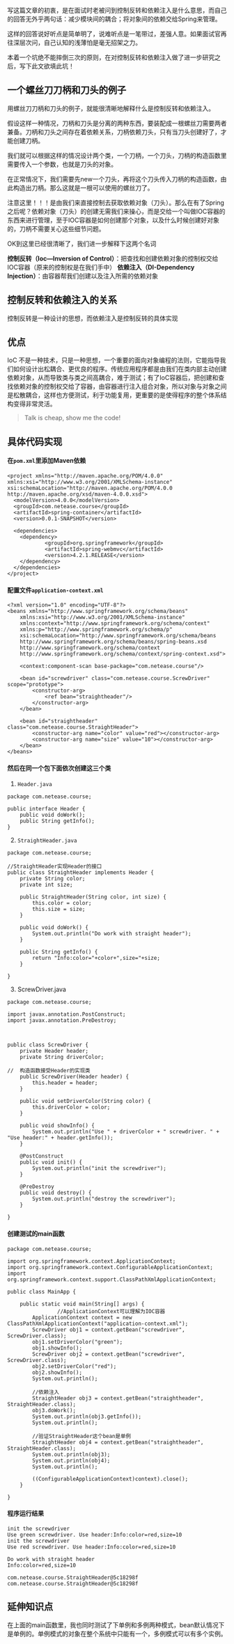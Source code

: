 写这篇文章的初衷，是在面试时老被问到控制反转和依赖注入是什么意思，而自己的回答无外乎两句话：减少模块间的耦合；将对象间的依赖交给Spring来管理。

这样的回答说好听点是简单明了，说难听点是一笔带过，差强人意。如果面试官再往深层次问，自己认知的浅薄怕是毫无招架之力。

本着一个坑绝不能摔倒三次的原则，在对控制反转和依赖注入做了进一步研究之后，写下此文欲填此坑！

## 一个螺丝刀刀柄和刀头的例子
用螺丝刀刀柄和刀头的例子，就能很清晰地解释什么是控制反转和依赖注入。

假设这样一种情况，刀柄和刀头是分离的两种东西，要装配成一根螺丝刀需要两者兼备。刀柄和刀头之间存在着依赖关系，刀柄依赖刀头，只有当刀头创建好了，才能创建刀柄。

我们就可以根据这样的情况设计两个类，一个刀柄，一个刀头，刀柄的构造函数里需要传入一个参数，也就是刀头的对象。

在正常情况下，我们需要先new一个刀头，再将这个刀头传入刀柄的构造函数，由此构造出刀柄。那么这就是一根可以使用的螺丝刀了。

注意这里！！！是由我们来直接控制去获取依赖对象（刀头）。那么在有了Spring之后呢？依赖对象（刀头）的创建无需我们来操心，而是交给一个叫做IOC容器的东西来进行管理，至于IOC容器是如何创建那个对象，以及什么时候创建好对象的，刀柄不需要关心这些细节问题。

OK到这里已经很清晰了，我们进一步解释下这两个名词

**控制反转（Ioc—Inversion of Control）**：把查找和创建依赖对象的控制权交给IOC容器（原来的控制权是在我们手中）
**依赖注入（DI-Dependency Injection）**：由容器帮我们创建以及注入所需的依赖对象

## 控制反转和依赖注入的关系
控制反转是一种设计的思想，而依赖注入是控制反转的具体实现

## 优点
IoC 不是一种技术，只是一种思想，一个重要的面向对象编程的法则，它能指导我们如何设计出松耦合、更优良的程序。传统应用程序都是由我们在类内部主动创建依赖对象，从而导致类与类之间高耦合，难于测试；有了IoC容器后，把创建和查找依赖对象的控制权交给了容器，由容器进行注入组合对象，所以对象与对象之间是松散耦合，这样也方便测试，利于功能复用，更重要的是使得程序的整个体系结构变得非常灵活。

> Talk is cheap, show me the code!

## 具体代码实现
#### 在`pom.xml`里添加Maven依赖
```
<project xmlns="http://maven.apache.org/POM/4.0.0" xmlns:xsi="http://www.w3.org/2001/XMLSchema-instance" xsi:schemaLocation="http://maven.apache.org/POM/4.0.0 http://maven.apache.org/xsd/maven-4.0.0.xsd">
  <modelVersion>4.0.0</modelVersion>
  <groupId>com.netease.course</groupId>
  <artifactId>spring-container</artifactId>
  <version>0.0.1-SNAPSHOT</version>
  
  <dependencies>
  	<dependency>
			<groupId>org.springframework</groupId>
			<artifactId>spring-webmvc</artifactId>
			<version>4.2.1.RELEASE</version>
  	</dependency>
  </dependencies>
</project>
```

#### 配置文件`application-context.xml`
```
<?xml version="1.0" encoding="UTF-8"?>
<beans xmlns="http://www.springframework.org/schema/beans"
	xmlns:xsi="http://www.w3.org/2001/XMLSchema-instance" 
	xmlns:context="http://www.springframework.org/schema/context"
	xmlns:p="http://www.springframework.org/schema/p"
	xsi:schemaLocation="http://www.springframework.org/schema/beans
	http://www.springframework.org/schema/beans/spring-beans.xsd
	http://www.springframework.org/schema/context
	http://www.springframework.org/schema/context/spring-context.xsd">
	
	<context:component-scan base-package="com.netease.course"/>
	
	<bean id="screwdriver" class="com.netease.course.ScrewDriver" scope="prototype">
		<constructor-arg>
			<ref bean="straightheader"/>
		</constructor-arg>
	</bean>
	
	<bean id="straightheader" class="com.netease.course.StraightHeader">
		<constructor-arg name="color" value="red"></constructor-arg>
		<constructor-arg name="size" value="10"></constructor-arg>
	</bean>
</beans>
```

#### 然后在同一个包下面依次创建这三个类

1. `Header.java`

```
package com.netease.course;

public interface Header {
	public void doWork();
	public String getInfo();
}
```

2. `StraightHeader.java`

```
package com.netease.course;

//StraightHeader实现Header的接口
public class StraightHeader implements Header {
	private String color;
	private int size;
	
	public StraightHeader(String color, int size) {
		this.color = color;
		this.size = size;
	}
	
	public void doWork() {
		System.out.println("Do work with straight header");
	}

	public String getInfo() {
		return "Info:color="+color+",size="+size;
	}

}
```

3. ScrewDriver.java

```
package com.netease.course;

import javax.annotation.PostConstruct;
import javax.annotation.PreDestroy;



public class ScrewDriver {
	private Header header;
	private String driverColor;
	
//	构造函数接受Header的实现类
	public ScrewDriver(Header header) {
		this.header = header;
	}
	
	public void setDriverColor(String color) {
		this.driverColor = color;
	}
	
	public void showInfo() {
		System.out.println("Use " + driverColor + " screwdriver. " + "Use header:" + header.getInfo());
	}
	
	@PostConstruct
	public void init() {
		System.out.println("init the screwdriver");
	}
	
	@PreDestroy
	public void destroy() {
		System.out.println("destroy the screwdriver");
	}
	
}
```

#### 创建测试的main函数
```
package com.netease.course;

import org.springframework.context.ApplicationContext;
import org.springframework.context.ConfigurableApplicationContext;
import org.springframework.context.support.ClassPathXmlApplicationContext;

public class MainApp {

	public static void main(String[] args) {
                //ApplicationContext可以理解为IOC容器
		ApplicationContext context = new ClassPathXmlApplicationContext("application-context.xml");
		ScrewDriver obj1 = context.getBean("screwdriver", ScrewDriver.class);
		obj1.setDriverColor("green");
		obj1.showInfo();
		ScrewDriver obj2 = context.getBean("screwdriver", ScrewDriver.class);
		obj2.setDriverColor("red");
		obj2.showInfo();
		System.out.println();
		
		//依赖注入
		StraightHeader obj3 = context.getBean("straightheader", StraightHeader.class);
		obj3.doWork();
		System.out.println(obj3.getInfo());
		System.out.println();
		
		//验证StraightHeader这个bean是单例
		StraightHeader obj4 = context.getBean("straightheader", StraightHeader.class);
		System.out.println(obj3);
		System.out.println(obj4);
		System.out.println();
		
		((ConfigurableApplicationContext)context).close();
	}

}
```

#### 程序运行结果
```
init the screwdriver
Use green screwdriver. Use header:Info:color=red,size=10
init the screwdriver
Use red screwdriver. Use header:Info:color=red,size=10

Do work with straight header
Info:color=red,size=10

com.netease.course.StraightHeader@5c18298f
com.netease.course.StraightHeader@5c18298f
```

## 延伸知识点
在上面的main函数里，我也同时测试了下单例和多例两种模式，bean默认情况下是单例的。单例模式的对象在整个系统中只能有一个，多例模式可以有多个实例。
